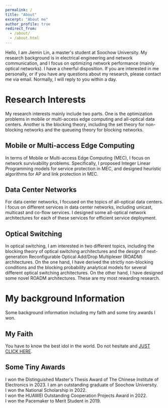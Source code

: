 ```yaml
---
permalink: /
title: "About"
excerpt: "About me"
author_profile: true
redirect_from: 
  - /about/
  - /about.html
---
```


Hello, I am Jiemin Lin, a master's student at Soochow University. My research background is in electrical engineering and network communication, and I focus on optimizing network performance (mainly optical networks). I have a cheerful disposition. If you are interested in me personally, or if you have any questions about my research, please contact me via email. Normally, I will reply to you within a day.

Research Interests
======  
My research interests mainly include two parts. One is the optimization problems in mobile or multi-access edge computing and all-optical data centers. Another is the blocking theory, including the set theory for non-blocking networks and the queueing theory for blocking networks.

Mobile or Multi-access Edge Computing
------ 
In terms of Mobile or Multi-access Edge Computing (MEC), I focus on network survivability problems. Specifically, I proposed Integer Linear Programming models for service protection in MEC, and designed heuristic algorithms for AP and link protection in MEC.

Data Center Networks
------ 
For data center networks, I focused on the topics of all-optical data centers. I focus on different services in data center networks, including unicast, multicast and co-flow services. I designed some all-optical network architectures for each of these services for efficient service deployment.

Optical Switching
------
In optical switching, I am interested in two different topics, including the blocking theory of optical switching architectures and the design of next-generation Reconfigurable Optical Add/Drop Multiplexer (ROADM) architectures. On the one hand, I have derived the strictly non-blocking conditions and the blocking probability analytical models for several different optical switching architectures. On the other hand, I have designed some novel ROADM architectures. These are my most rewarding research.

My background Information
======  
Some background information including my faith and some tiny awards I won.

My Faith
------ 
You have to know the best idol in the world. Do not hesitate and [JUST CLICK HERE](https://space.bilibili.com/672328094/).  

Some Tiny Awards
------
I won the Distinguished Master's Thesis Award of The Chinese Institute of Electronics in 2023.
I am an outstanding graduate of Soochow University.  
I won the National Scholarship in 2022.  
I won the HUAWEI Outstanding Cooperation Projects Award in 2022.  
I won the Pacemaker to Merit Student in 2019.  
